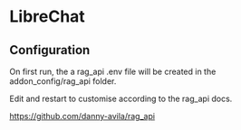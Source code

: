 # LibreChat

## Configuration

On first run, the a rag_api .env file will be created in the addon_config/rag_api folder.

Edit and restart to customise according to the rag_api docs.

https://github.com/danny-avila/rag_api

